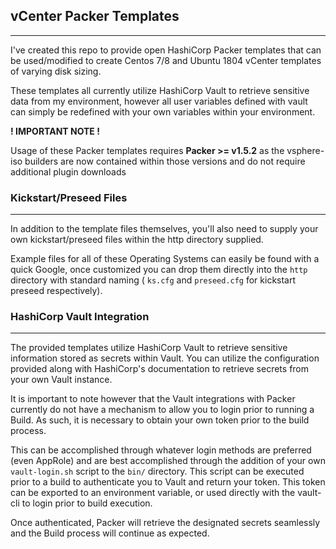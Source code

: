 ## **vCenter Packer Templates**
------------------------

I've created this repo to provide open HashiCorp Packer templates that can be used/modified to create Centos 7/8 and Ubuntu 1804 vCenter templates of varying disk sizing.

These templates all currently utilize HashiCorp Vault to retrieve sensitive data from my environment, however all user variables defined with vault can simply be redefined with your own variables within your environment.


**! IMPORTANT NOTE !** 

Usage of these Packer templates requires **Packer >= v1.5.2** as the vsphere-iso builders are now contained within those versions and do not require additional plugin downloads



### **Kickstart/Preseed Files**
------------------------

In addition to the template files themselves, you'll also need to supply your own kickstart/preseed files within the http directory supplied.

Example files for all of these Operating Systems can easily be found with a quick Google, once customized you can drop them directly into the ```http``` directory with standard naming ( ```ks.cfg``` and ```preseed.cfg``` for kickstart preseed respectively).



### **HashiCorp Vault Integration**
------------------------

The provided templates utilize HashiCorp Vault to retrieve sensitive information stored as secrets within Vault. You can utilize the configuration provided along with HashiCorp's documentation to retrieve secrets from your own Vault instance.

It is important to note however that the Vault integrations with Packer currently do not have a mechanism to allow you to login prior to running a Build. As such, it is necessary to obtain your own token prior to the build process.

This can be accomplished through whatever login methods are preferred (even AppRole) and are best accomplished through the addition of your own ```vault-login.sh``` script to the ```bin/``` directory. This script can be executed prior to a build to authenticate you to Vault and return your token. This token can be exported to an environment variable, or used directly with the vault-cli to login prior to build execution.

Once authenticated, Packer will retrieve the designated secrets seamlessly and the Build process will continue as expected.
